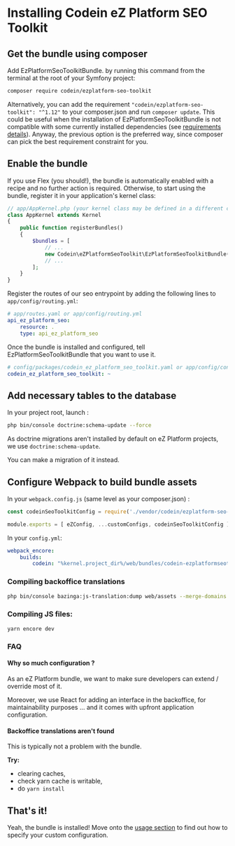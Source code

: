 # Installing Codein eZ Platform SEO Toolkit

## Get the bundle using composer

Add EzPlatformSeoToolkitBundle. by running this command from the terminal at the root of
your Symfony project:

```bash
composer require codein/ezplatform-seo-toolkit
```

Alternatively, you can add the requirement `"codein/ezplatform-seo-toolkit": "^1.12"` to your composer.json and run `composer update`.
This could be useful when the installation of EzPlatformSeoToolkitBundle is not compatible with some currently installed dependencies (see [requirements details][1]).
Anyway, the previous option is the preferred way, since composer can pick the best requirement constraint for you.

## Enable the bundle

If you use Flex (you should!), the bundle is automatically enabled with a recipe and no further action is required.
Otherwise, to start using the bundle, register it in your application's kernel class:

```php
// app/AppKernel.php (your kernel class may be defined in a different class/path)
class AppKernel extends Kernel
{
    public function registerBundles()
    {
        $bundles = [
            // ...
            new Codein\eZPlatformSeoToolkit\EzPlatformSeoToolkitBundle(),
            // ...
        ];
    }
}
```

Register the routes of our seo entrypoint by adding the following lines to ``app/config/routing.yml``:


```yaml
# app/routes.yaml or app/config/routing.yml
api_ez_platform_seo:
    resource: .
    type: api_ez_platform_seo
```

Once the bundle is installed and configured, tell
EzPlatformSeoToolkitBundle that you want to use it.

```yaml
# config/packages/codein_ez_platform_seo_toolkit.yaml or app/config/config.yml
codein_ez_platform_seo_toolkit: ~
```

## Add necessary tables to the database

In your project root, launch :
```bash
php bin/console doctrine:schema-update --force
```

As doctrine migrations aren't installed by default on eZ Platform projects, we use `doctrine:schema-update`. 

You can make a migration of it instead.

## Configure Webpack to build bundle assets

In your `webpack.config.js` (same level as your composer.json) :
```js
const codeinSeoToolkitConfig = require('./vendor/codein/ezplatform-seo-toolkit/bundle/Resources/encore/codein.config.js')(Encore);

module.exports = [ eZConfig, ...customConfigs, codeinSeoToolkitConfig ];
```

In your `config.yml`:
```yml
webpack_encore:
    builds:
        codein: "%kernel.project_dir%/web/bundles/codein-ezplatformseotoolkit"
```

### Compiling backoffice translations

```bash
php bin/console bazinga:js-translation:dump web/assets --merge-domains
```

### Compiling JS files: 
```
yarn encore dev
```


### FAQ

#### Why so much configuration ?

As an eZ Platform bundle, we want to make sure developers can extend / override most of it. 

Moreover, we use React for adding an interface in the backoffice, for maintainability purposes ... and it comes with upfront application configuration. 

#### Backoffice translations aren't found

This is typically not a problem with the bundle. 

**Try:**
* clearing caches,
* check yarn cache is writable,
* do `yarn install`

## That's it!

Yeah, the bundle is installed! Move onto the [usage section](USAGE.md) to find out how to specify your custom configuration.

[1]: REQUIREMENTS.md
